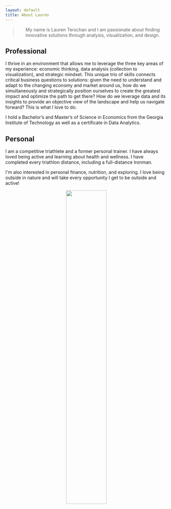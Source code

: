 ```yaml
---
layout: default
title: About Lauren
---
```


<!-- <div class="post"> -->
<!--	<h2 class="pageTitle">About Lauren</h2> -->
<!--	<img src="assets/img/headshot.jpg" alt="" style="float:left; margin-right:50px;">   -->
<!--	<img src="assets/img/ironman.jpg" alt="" style="float:center; width:50%">  -->

 <p style="font-size:75%"></p>

<blockquote style="text-align:center;">My name is Lauren Terschan and I am passionate about finding innovative solutions through analysis, visualization, and design.</blockquote>

## Professional
I thrive in an environment that allows me to leverage the three key areas of my experience: economic thinking, data analysis (collection to visualization), and strategic mindset. This unique trio of skills connects critical business questions to solutions: given the need to understand and adapt to the changing economy and market around us, how do we simultaneously and strategically position ourselves to create the greatest impact and optimize the path to get there? How do we leverage data and its insights to provide an objective view of the landscape and help us navigate forward? This is what I love to do.

I hold a Bachelor’s and Master’s of Science in Economics from the Georgia Institute of Technology as well as a certificate in Data Analytics.

## Personal
I am a competitive triathlete and a former personal trainer. I have always loved being active and learning about health and wellness. I have completed every triathlon distance, including a full-distance Ironman. 

I'm also interested in personal finance, nutrition, and exploring. I love being outside in nature and will take every opportunity I get to be outside and active!

<p align="center">
<img src="https://lauren-terschan.github.io/blog/assets/img/ironman.jpg" alt="" style="width:50%">
</p>

<!-- </div> -->

<!-- style="width:50%" -->
